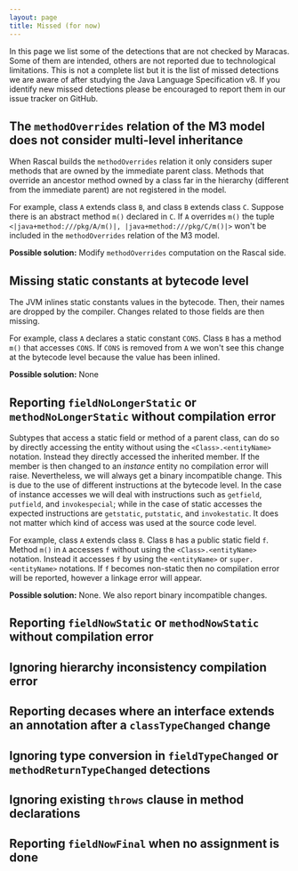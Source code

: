 ```yaml
---
layout: page
title: Missed (for now)
---
```


<p class="message">
	In this page we list some of the detections that are not checked by Maracas. Some of them are intended, others are not reported due to technological limitations. This is not a complete list but it is the list of missed detections we are aware of after studying the Java Language Specification v8. If you identify new missed detections please be encouraged to report them in our issue tracker on GitHub.
</p>

## The `methodOverrides` relation of the M3 model does not consider multi-level inheritance
When Rascal builds the `methodOverrides` relation it only considers super methods that are owned by the immediate parent class. Methods that override an ancestor method owned by a class far in the hierarchy (different from the immediate parent) are not registered in the model. 

For example, class `A` extends class `B`, and class `B` extends class `C`. Suppose there is an abstract method `m()` declared in `C`. If `A` overrides `m()` the tuple `<|java+method:///pkg/A/m()|, |java+method:///pkg/C/m()|>` won't be included in the `methodOverrides` relation of the M3 model.

**Possible solution:** Modify `methodOverrides` computation on the Rascal side.


## Missing static constants at bytecode level
The JVM inlines static constants values in the bytecode. Then, their names are dropped by the compiler. Changes related to those fields are then missing.

For example, class `A` declares a static constant `CONS`. Class `B` has a method `m()` that accesses `CONS`. If `CONS` is removed from `A` we won't see this change at the bytecode level because the value has been inlined.

**Possible solution:** None


## Reporting `fieldNoLongerStatic` or `methodNoLongerStatic` without compilation error
Subtypes that access a static field or method of a parent class, can do so by directly accessing the entity without using the `<Class>.<entityName>` notation. Instead they directly accessed the inherited member. If the member is then changed to an *instance* entity no compilation error will raise. Nevertheless, we will always get a binary incompatible change. This is due to the use of different instructions at the bytecode level. In the case of instance accesses we will deal with instructions such as `getfield`, `putfield`, and `invokespecial`; while in the case of static accesses the expected instructions are `getstatic`, `putstatic`, and `invokestatic`. It does not matter which kind of access was used at the source code level.

For example, class `A` extends class `B`. Class `B` has a public static field `f`. Method `m()` in `A` accesses `f` without using the `<Class>.<entityName>` notation. Instead it accesses `f` by using the `<entityName>` or `super.<entityName>` notations. If `f` becomes non-static then no compilation error will be reported, however a linkage error will appear.

**Possible solution:** None. We also report binary incompatible changes.

## Reporting `fieldNowStatic` or `methodNowStatic` without compilation error

## Ignoring hierarchy inconsistency compilation error

## Reporting decases where an interface extends an annotation after a `classTypeChanged` change 

## Ignoring type conversion in `fieldTypeChanged` or `methodReturnTypeChanged` detections

## Ignoring existing `throws` clause in method declarations

## Reporting `fieldNowFinal` when no assignment is done